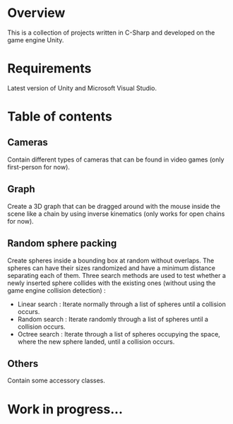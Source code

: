 # Overview
This is a collection of projects written in C-Sharp and developed on the game engine Unity.

# Requirements
Latest version of Unity and Microsoft Visual Studio.

# Table of contents

## Cameras
Contain different types of cameras that can be found in video games (only first-person for now).

## Graph
Create a 3D graph that can be dragged around with the mouse inside the scene like a chain by using inverse kinematics (only works for open chains for now).

## Random sphere packing
Create spheres inside a bounding box at random without overlaps. The spheres can have their sizes randomized and have a minimum distance separating each of them. Three search methods are used to test whether a newly inserted sphere collides with the existing ones (without using the game engine collision detection) :
* Linear search : Iterate normally through a list of spheres until a collision occurs.
* Random search : Iterate randomly through a list of spheres until a collision occurs.
* Octree search : Iterate through a list of spheres occupying the space, where the new sphere landed, until a collision occurs.

## Others
Contain some accessory classes.

# Work in progress...
